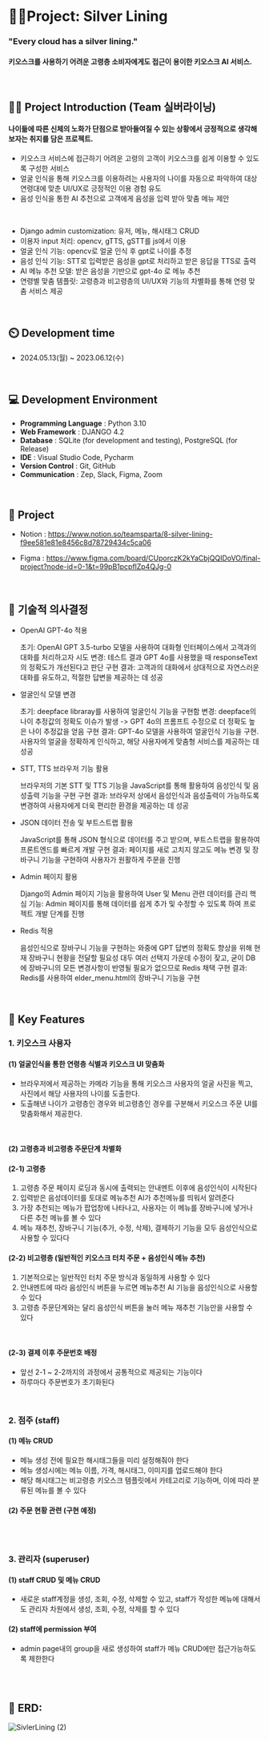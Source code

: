 # 👩‍💻Project: Silver Lining
### "Every cloud has a silver lining."
#### 키오스크를 사용하기 어려운 고령층 소비자에게도 접근이 용이한 키오스크 AI 서비스.

<br>

## 👨‍🏫 Project Introduction (Team 실버라이닝)
#### 나이듦에 따른 신체의 노화가 단점으로 받아들여질 수 있는 상황에서 긍정적으로 생각해보자는 취지를 담은 프로젝트. 
- 키오스크 서비스에 접근하기 어려운 고령의 고객이 키오스크를 쉽게 이용할 수 있도록 구성한 서비스
- 얼굴 인식을 통해 키오스크를 이용하려는 사용자의 나이를 자동으로 파악하여 대상 연령대에 맞춘 UI/UX로 긍정적인 이용 경험 유도
- 음성 인식을 통한 AI 추천으로 고객에게 음성을 입력 받아 맞춤 메뉴 제안



<br>

- Django admin customization: 유저, 메뉴, 해시태그 CRUD 
- 이용자 input 처리: opencv, gTTS, gSTT를 js에서 이용
- 얼굴 인식 기능: opencv로 얼굴 인식 후 gpt로 나이를 추정
- 음성 인식 기능: STT로 입력받은 음성을 gpt로 처리하고 받은 응답을 TTS로 출력
- AI 메뉴 추천 모델: 받은 음성을 기반으로 gpt-4o 로 메뉴 추천
- 연령별 맞춤 템플릿: 고령층과 비고령층의 UI/UX와 기능의 차별화를 통해 연령 맞춤 서비스 제공

<br>


## ⏲️ Development time 
- 2024.05.13(월) ~ 2023.06.12(수)


<br>

## 💻 Development Environment
- **Programming Language** : Python 3.10
- **Web Framework** : DJANGO 4.2
- **Database** : SQLite (for development and testing), PostgreSQL (for Release)
- **IDE** : Visual Studio Code, Pycharm
- **Version Control** : Git, GitHub
- **Communication** : Zep, Slack, Figma, Zoom
  
<br>

## 📝 Project

  - Notion : https://www.notion.so/teamsparta/8-silver-lining-f9ee581e81e8456c8d78729434c5ca06

  - Figma : https://www.figma.com/board/CUporczK2kYaCbjQQIDoVO/final-project?node-id=0-1&t=99pB1pcpflZp4QJg-0


<br>

## 💭 기술적 의사결정

- OpenAI GPT-4o 적용
    
    초기: OpenAI GPT 3.5-turbo 모델을 사용하여 대화형 인터페이스에서 고객과의 대화를 처리하고자 시도
    변경: 테스트 결과 GPT 4o를 사용했을 때 responseText의 정확도가 개선된다고 판단
    구현 결과: 고객과의 대화에서 상대적으로 자연스러운 대화를 유도하고, 적절한 답변을 제공하는 데 성공
    
- 얼굴인식 모델 변경

    초기: deepface libraray를 사용하여 얼굴인식 기능을 구현함
    변경: deepface의 나이 추정값의 정확도 이슈가 발생 -> GPT 4o의 프롬프트 수정으로 더 정확도 높은 나이 추정값을 얻음
    구현 결과: GPT-4o 모델을 사용하여 얼굴인식 기능을 구현. 사용자의 얼굴을 정확하게 인식하고, 해당 사용자에게 맞춤형 서비스를 제공하는 데 성공
    
- STT, TTS 브라우저 기능 활용
    
    브라우저의 기본 STT 및 TTS 기능을 JavaScript를 통해 활용하여 음성인식 및 음성출력 기능을 구현
    구현 결과: 브라우저 상에서 음성인식과 음성출력이 가능하도록 변경하여 사용자에게 더욱 편리한 환경을 제공하는 데 성공
    
- JSON 데이터 전송 및 부트스트랩 활용
    
    JavaScript를 통해 JSON 형식으로 데이터를 주고 받으며, 부트스트랩을 활용하여 프론트엔드를 빠르게 개발
    구현 결과: 페이지를 새로 고치지 않고도 메뉴 변경 및 장바구니 기능을 구현하여 사용자가 원활하게 주문을 진행
    
- Admin 페이지 활용
    
    Django의 Admin 페이지 기능을 활용하여 User 및 Menu 관련 데이터를 관리
    핵심 기능: Admin 페이지를 통해 데이터를 쉽게 추가 및 수정할 수 있도록 하여 프로젝트 개발 단계를 진행

- Redis 적용

    음성인식으로 장바구니 기능을 구현하는 와중에 GPT 답변의 정확도 향상을 위해 현재 장바구니 현황을 전달할 필요성 대두
    여러 선택지 가운데 수정이 잦고, 굳이 DB에 장바구니의 모든 변경사항이 반영될 필요가 없으므로 Redis 채택
    구현 결과: Redis를 사용하여 elder_menu.html의 장바구니 기능을 구현
<br>


## 📌 Key Features

### 1. 키오스크 사용자 
#### (1) 얼굴인식을 통한 연령층 식별과 키오스크 UI 맞춤화 
   - 브라우저에서 제공하는 카메라 기능을 통해 키오스크 사용자의 얼굴 사진을 찍고, 사진에서 해당 사용자의 나이를 도출한다.
   - 도출해낸 나이가 고령층인 경우와 비고령층인 경우를 구분해서 키오스크 주문 UI를 맞춤화해서 제공한다.

<br>

#### (2) 고령층과 비고령층 주문단계 차별화
#### (2-1) 고령층
1. 고령층 주문 페이지 로딩과 동시에 출력되는 안내멘트 이후에 음성인식이 시작된다
2. 입력받은 음성데이터를 토대로 메뉴추천 AI가 추천메뉴를 띄워서 알려준다
3. 가장 추천되는 메뉴가 팝업창에 나타나고, 사용자는 이 메뉴를 장바구니에 넣거나 다른 추천 메뉴를 볼 수 있다
4. 메뉴 재추천, 장바구니 기능(추가, 수정, 삭제), 결제하기 기능을 모두 음성인식으로 사용할 수 있다다


#### (2-2) 비고령층 (일반적인 키오스크 터치 주문 + 음성인식 메뉴 추천)
1. 기본적으로는 일반적인 터치 주문 방식과 동일하게 사용할 수 있다
2. 안내멘트에 따라 음성인식 버튼을 누르면 메뉴추천 AI 기능을 음성인식으로 사용할 수 있다
3. 고령층 주문단계와는 달리 음성인식 버튼을 눌러 메뉴 재추천 기능만을 사용할 수 있다

<br>

#### (2-3) 결제 이후 주문번호 배정
   - 앞선 2-1 ~ 2-2까지의 과정에서 공통적으로 제공되는 기능이다
   - 하루마다 주문번호가 초기화된다

<br>

### 2. 점주 (staff)
#### (1) 메뉴 CRUD
- 메뉴 생성 전에 필요한 해시태그들을 미리 설정해줘야 한다
- 메뉴 생성시에는 메뉴 이름, 가격, 해시태그, 이미지를 업로드해야 한다
- 해당 해시태그는 비고령층 키오스크 템플릿에서 카테고리로 기능하며, 이에 따라 분류된 메뉴를 볼 수 있다
  
#### (2) 주문 현황 관련 (구현 예정)

<br><br>

### 3. 관리자 (superuser)
#### (1) staff CRUD 및 메뉴 CRUD
- 새로운 staff계정을 생성, 조회, 수정, 삭제할 수 있고, staff가 작성한 메뉴에 대해서도 관리자 차원에서 생성, 조회, 수정, 삭제를 할 수 있다
#### (2) staff에 permission 부여
- admin page내의 group을 새로 생성하여 staff가 메뉴 CRUD에만 접근가능하도록 제한한다

<br><br>
     

## 📄 ERD:
![SivlerLining (2)](https://github.com/billyhyunjun/Silver-Lining/assets/159408752/7ef6181b-7b38-4a7c-ae2f-6d6d880f0197)

